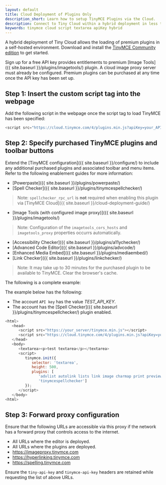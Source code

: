 ```yaml
---
layout: default
title: Cloud Deployment of Plugins Only
description_short: Learn how to setup TinyMCE Plugins via the Cloud.
description: Connect to Tiny Cloud within a hybrid deployment in less than 5 minutes.
keywords: tinymce cloud script textarea apiKey hybrid
---
```


A hybrid deployment of Tiny Cloud allows the loading of premium plugins in a self-hosted environment. Download and install the [TinyMCE Community edition](https://www.tinymce.com/download/) to get started.

Sign up for a free API key provides entitlements to premium [Image Tools]({{  site.baseurl }}/plugins/imagetools/) plugin. A cloud image proxy server must already be configured. Premium plugins can be purchased at any time once the API key has been set up.

## Step 1: Insert the custom script tag into the webpage

Add the following script in the webpage once the script tag to load TinyMCE has been specified:

```js
<script src="https://cloud.tinymce.com/4/plugins.min.js?apiKey=your_API_key"></script>
```

## Step 2: Specify purchased TinyMCE plugins and toolbar buttons

Extend the [TinyMCE configuration]({{ site.baseurl }}/configure/) to include any additional purchased plugins and associated toolbar and menu items. Refer to the following enablement guides for more information:

* [Powerpaste]({{ site.baseurl }}/plugins/powerpaste/)
* [Spell Checker]({{ site.baseurl }}/plugins/tinymcespellchecker/)

> Note: `spellchecker_rpc_url` is **not** required when enabling this plugin via [TinyMCE Cloud]({{ site.baseurl }}/cloud-deployment-guide/)

* [Image Tools (with configured image proxy)]({{ site.baseurl }}/plugins/imagetools/)

> Note: Configuration of the `imagetools_cors_hosts` and `imagetools_proxy` properties occurrs automatically.

* [Accessibility Checker]({{ site.baseurl }}/plugins/a11ychecker/)
* [Advanced Code Editor]({{ site.baseurl }}/plugins/advcode/)
* [Enhanced Media Embed]({{ site.baseurl }}/plugins/mediaembed/)
* [Link Checker]({{ site.baseurl }}/plugins/linkchecker/)

> Note: It may take up to 30 minutes for the purchased plugin to be available to TinyMCE. Clear the browser's cache.

The following is a complete example:

The example below has the following:

* The account `API key` has the value *TEST_API_KEY*.
* The account has the [Spell Checker]({{ site.baseurl }}/plugins/tinymcespellchecker/) plugin enabled.

```js
<html>
   <head>
      <script src="https://your_server/tinymce.min.js"></script>
      <script src="https://cloud.tinymce.com/4/plugins.min.js?apiKey=your_API_key"></script>
   </head>
   <body>
      <textarea><p>test textarea</p></textarea>
      <script>
         tinymce.init({
            selector: 'textarea',
            height: 500,
            plugins: [
               'advlist autolink lists link image charmap print preview hr anchor pagebreak',
               'tinymcespellchecker']
         });
      </script>
   </body>
<html>
```

## Step 3: Forward proxy configuration
Ensure that the following URLs are accessible via this proxy if the network has a forward proxy that controls access to the internet.

* All URLs where the editor is deployed.
* All URLs where the plugins are deployed.
* https://imageproxy.tinymce.com
* https://hyperlinking.tinymce.com
* https://spelling.tinymce.com

Ensure the `tiny-api-key` and `tinymce-api-key` headers are retained while requesting the list of above URLs.
